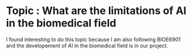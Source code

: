 # Topic : What are the limitations of AI in the biomedical field

I found interesting to do this topic because I am also following BIOE6901 and the developement of AI in the biomedical field is in our project.

